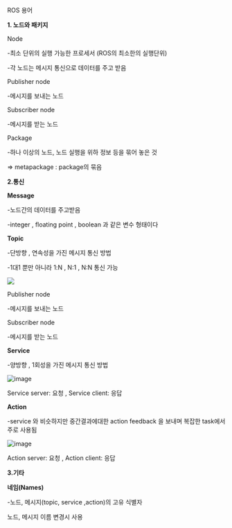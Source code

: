 ROS 용어



**1. 노드와 패키지**



Node

-최소 단위의 실행 가능한 프로세서 (ROS의 최소한의 실행단위)

-각 노드는 메시지 통신으로 데이터를 주고 받음



Publisher node 

-메시지를 보내는 노드



Subscriber node

-메시지를 받는 노드



Package

-하나 이상의 노드, 노드 실행을 위하 정보 등을 묶어 놓은 것

=> metapackage : package의 묶음





**2.통신**



**Message**

-노드간의 데이터를 주고받음

-integer , floating point , boolean 과 같은 변수 형태이다





**Topic**

 -단방향 , 연속성을 가진 메시지 통신 방법

-1대1 뿐만 아니라 1:N , N:1 , N:N 통신 가능



![](C:\ROS\사진\다운로드.png)



Publisher node 

-메시지를 보내는 노드



Subscriber node

-메시지를 받는 노드



**Service**

-양방향 , 1회성을 가진 메시지 통신 방법

![image](https://user-images.githubusercontent.com/48343629/57897247-e7bb1f00-788e-11e9-81b3-002971350a23.png)



Service server: 요청 , Service client: 응답



**Action**

-service 와 비슷하지만 중간결과에대한 action feedback 을 보내며 복잡한 task에서 주로 사용됨

![image](https://user-images.githubusercontent.com/48343629/57897260-f99cc200-788e-11e9-8dd7-210dae329600.png)


Action server: 요청 , Action client: 응답





**3.기타**

**네임(Names)**

-노드, 메시지(topic, service ,action)의 고유 식별자

노드, 메시지 이름 변경시 사용

